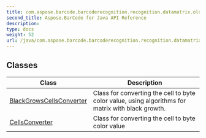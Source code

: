 ```yaml
---
title: com.aspose.barcode.barcoderecognition.recognition.datamatrix.oldalgorithm.cells.converters
second_title: Aspose.BarCode for Java API Reference
description: 
type: docs
weight: 52
url: /java/com.aspose.barcode.barcoderecognition.recognition.datamatrix.oldalgorithm.cells.converters/
---
```


## Classes

| Class | Description |
| --- | --- |
| [BlackGrowsCellsConverter](../com.aspose.barcode.barcoderecognition.recognition.datamatrix.oldalgorithm.cells.converters/blackgrowscellsconverter) | Class for converting the cell to byte color value, using algorithms for matrix with black growth. |
| [CellsConverter](../com.aspose.barcode.barcoderecognition.recognition.datamatrix.oldalgorithm.cells.converters/cellsconverter) | Class for converting the cell to byte color value |
